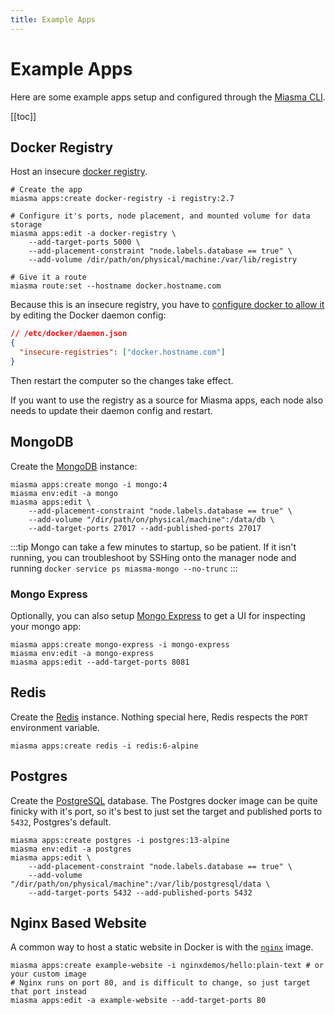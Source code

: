 ```yaml
---
title: Example Apps
---
```


# Example Apps

Here are some example apps setup and configured through the [Miasma CLI](/reference/cli.md).

[[toc]]

## Docker Registry

Host an insecure [docker registry](https://hub.docker.com/_/registry/).

```bash:no-line-numbers
# Create the app
miasma apps:create docker-registry -i registry:2.7

# Configure it's ports, node placement, and mounted volume for data storage
miasma apps:edit -a docker-registry \
    --add-target-ports 5000 \
    --add-placement-constraint "node.labels.database == true" \
    --add-volume /dir/path/on/physical/machine:/var/lib/registry

# Give it a route
miasma route:set --hostname docker.hostname.com
```

Because this is an insecure registry, you have to [configure docker to allow it](https://docs.docker.com/registry/insecure/) by editing the Docker daemon config:

```json
// /etc/docker/daemon.json
{
  "insecure-registries": ["docker.hostname.com"]
}
```

Then restart the computer so the changes take effect.

If you want to use the registry as a source for Miasma apps, each node also needs to update their daemon config and restart.

## MongoDB

Create the [MongoDB](https://hub.docker.com/_/mongo/) instance:

```bash:no-line-numbers
miasma apps:create mongo -i mongo:4
miasma env:edit -a mongo
miasma apps:edit \
    --add-placement-constraint "node.labels.database == true" \
    --add-volume "/dir/path/on/physical/machine":/data/db \
    --add-target-ports 27017 --add-published-ports 27017
```

:::tip
Mongo can take a few minutes to startup, so be patient. If it isn't running, you can troubleshoot by SSHing onto the manager node and running `docker service ps miasma-mongo --no-trunc`
:::

### Mongo Express

Optionally, you can also setup [Mongo Express](https://hub.docker.com/_/mongo-express/) to get a UI for inspecting your mongo app:

```bash:no-line-numbers
miasma apps:create mongo-express -i mongo-express
miasma env:edit -a mongo-express
miasma apps:edit --add-target-ports 8081
```

## Redis
 
Create the [Redis](https://hub.docker.com/_/redis/) instance. Nothing special here, Redis respects the `PORT` environment variable.

```bash:no-line-numbers
miasma apps:create redis -i redis:6-alpine
```

## Postgres

Create the [PostgreSQL](https://hub.docker.com/_/postgres/) database. The Postgres docker image can be quite finicky with it's port, so it's best to just set the target and published ports to `5432`, Postgres's default.

```bash:no-line-numbers
miasma apps:create postgres -i postgres:13-alpine
miasma env:edit -a postgres
miasma apps:edit \
    --add-placement-constraint "node.labels.database == true" \
    --add-volume "/dir/path/on/physical/machine":/var/lib/postgresql/data \
    --add-target-ports 5432 --add-published-ports 5432
```

## Nginx Based Website

A common way to host a static website in Docker is with the [`nginx`](https://hub.docker.com/_/nginx/) image.

```bash:no-line-numbers
miasma apps:create example-website -i nginxdemos/hello:plain-text # or your custom image
# Nginx runs on port 80, and is difficult to change, so just target that port instead
miasma apps:edit -a example-website --add-target-ports 80
```
